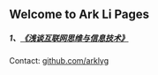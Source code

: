 ## Welcome to Ark Li Pages

##### 1、[《浅谈互联网思维与信息技术》](http://arklyg.com/pdf/%E6%B5%85%E8%B0%88%E4%BA%92%E8%81%94%E7%BD%91%E6%80%9D%E7%BB%B4%E4%B8%8E%E4%BF%A1%E6%81%AF%E6%8A%80%E6%9C%AF.pdf) #####

Contact: [github.com/arklyg](https://github.com/arklyg)
